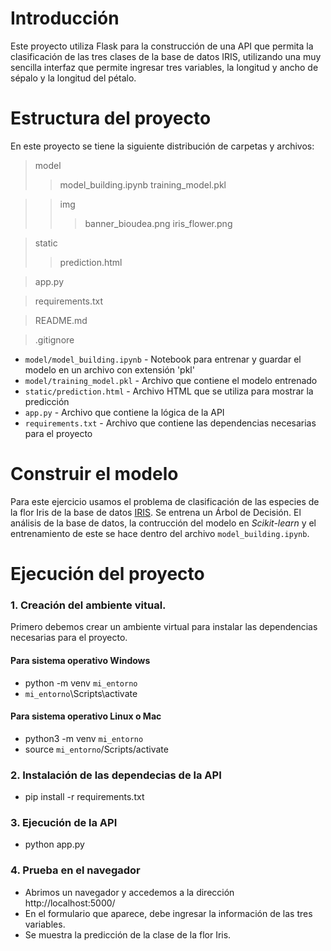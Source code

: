 # Introducción
Este proyecto utiliza Flask para la construcción de una API que permita la clasificación de las tres clases de la base de datos IRIS, utilizando una muy sencilla interfaz que permite ingresar tres variables, la longitud y ancho de sépalo y la longitud del pétalo.

# Estructura del proyecto
En este proyecto se tiene la siguiente distribución de carpetas y archivos:

>model
>>model_building.ipynb 
>>training_model.pkl


>>img
>>>banner_bioudea.png
>>>iris_flower.png

>static
>>prediction.html

>app.py

>requirements.txt

>README.md

>.gitignore


* `model/model_building.ipynb` - Notebook para entrenar y guardar el modelo en un archivo con extensión 'pkl'
* `model/training_model.pkl` - Archivo que contiene el modelo entrenado
* `static/prediction.html` - Archivo HTML que se utiliza para mostrar la predicción
* `app.py` - Archivo que contiene la lógica de la API
* `requirements.txt` - Archivo que contiene las dependencias necesarias para el proyecto

# Construir el modelo
Para este ejercicio usamos el problema de clasificación de las especies de la flor Iris de la base de datos [IRIS](https://www.kaggle.com/code/joeportilla/analisis-exploratorio-de-datos-dataset-iris). Se entrena un Árbol de Decisión. El análisis de la base de datos, la contrucción del modelo en *Scikit-learn* y el entrenamiento de este se hace dentro del archivo `model_building.ipynb`.

# Ejecución del proyecto
### 1. Creación del ambiente vitual.
Primero debemos crear un ambiente virtual para instalar las dependencias necesarias para el proyecto.
#### Para sistema operativo Windows
- python -m venv `mi_entorno`
- `mi_entorno`\Scripts\activate
#### Para sistema operativo Linux o Mac
- python3 -m venv `mi_entorno`
- source `mi_entorno`/Scripts/activate

### 2. Instalación de las dependecias de la API
- pip install -r requirements.txt

### 3. Ejecución de la API
- python app.py

### 4. Prueba en el navegador
- Abrimos un navegador y accedemos a la dirección http://localhost:5000/
- En el formulario que aparece, debe ingresar la información de las tres variables.
- Se muestra la predicción de la clase de la flor Iris.
